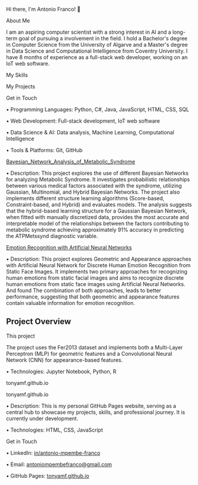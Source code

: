 Hi there, I'm Antonio Franco! 👋

About Me

I am an aspiring computer scientist with a strong interest in AI and a long-term goal of pursuing a involvement in the field. I hold a Bachelor's degree in Computer Science from the University of Algarve and a Master's degree in Data Science and Computational Intelligence from Coventry University. I have 8 months of experience as a full-stack web developer, working on an IoT web software.

My Skills

My Projects

Get in Touch

•
Programming Languages: Python, C#, Java, JavaScript, HTML, CSS, SQL

•
Web Development: Full-stack development, IoT web software

•
Data Science & AI: Data analysis, Machine Learning, Computational Intelligence

•
Tools & Platforms: Git, GitHub

[Bayesian_Network_Analysis_of_Metabolic_Syndrome](https://github.com/tonyamf/Bayesian_Network_Analysis_of_Metabolic_Syndrome)

•
Description: This project explores the use of different Bayesian Networks for analyzing Metabolic Syndrome. It investigates probabilistic relationships between various medical factors associated with the syndrome, utilizing Gaussian, Multinomial, and Hybrid Bayesian Networks. The project also implements different structure learning algorithms (Score-based, Constraint-based, and Hybrid) and evaluates models. The analysis suggests that the hybrid-based learning structure for a Gaussian Bayesian Network, when fitted with manually discretized data, provides the most accurate and interpretable model of the relationships between the factors contributing to metabolic syndrome achieving approximately 91% accuracy in predicting the ATPMetssynd diagnostic variable.

[Emotion Recognition with Artificial Neural Networks](https://github.com/tonyamf/Emotion_Recognition_with_Artificial_Neural_Networks)

•
Description: This project explores Geometric and Appearance approaches with Artificial Neural Network for Discrete Human Emotion Recognition from Static Face Images. It implements two primary approaches for recognizing human emotions from static facial images and aims to recognize discrete human emotions from static face images using Artificial Neural Networks. And found The combination of both approaches, leads to better performance, suggesting that both geometric and appearance features contain valuable information for emotion recognition.



## Project Overview

This project

The project uses the Fer2013 dataset and implements both a Multi-Layer Perceptron (MLP) for geometric features and a Convolutional Neural Network (CNN) for appearance-based features.

•
Technologies: Jupyter Notebook, Python, R

tonyamf.github.io

tonyamf.github.io

•
Description: This is my personal GitHub Pages website, serving as a central hub to showcase my projects, skills, and professional journey. It is currently under development.

•
Technologies: HTML, CSS, JavaScript

Get in Touch

•
LinkedIn: [in/antonio-mpembe-franco](https://www.linkedin.com/in/antonio-mpembe-franco/)

•
Email: [antoniompembefranco@gmail.com](antoniompembefranco@gmail.com)

•
GitHub Pages: [tonyamf.github.io](tonyamf.github.io)
